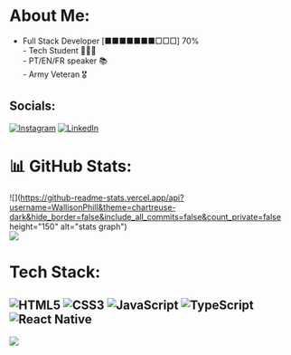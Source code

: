 # About Me:
- Full Stack Developer [■■■■■■■□□□] 70%<br>- Tech Student 👨🏻‍💻<br>- PT/EN/FR speaker 📚<br>- Army Veteran 🎖️


## Socials:
[![Instagram](https://img.shields.io/badge/Instagram-%23E4405F.svg?logo=Instagram&logoColor=white)](https://instagram.com/https://www.instagram.com/wallisonphillip/) [![LinkedIn](https://img.shields.io/badge/LinkedIn-%230077B5.svg?logo=linkedin&logoColor=white)](https://linkedin.com/in/https://www.linkedin.com/in/wallisonphillip) 

# 📊 GitHub Stats:
![](https://github-readme-stats.vercel.app/api?username=WallisonPhill&theme=chartreuse-dark&hide_border=false&include_all_commits=false&count_private=false height="150" alt="stats graph")<br/>
![](https://github-readme-stats.vercel.app/api/top-langs/?username=WallisonPhill&theme=chartreuse-dark&hide_border=false&include_all_commits=false&count_private=false&layout=compact)

# Tech Stack:
![HTML5](https://img.shields.io/badge/html5-%23E34F26.svg?style=plastic&logo=html5&logoColor=white) ![CSS3](https://img.shields.io/badge/css3-%231572B6.svg?style=plastic&logo=css3&logoColor=white) ![JavaScript](https://img.shields.io/badge/javascript-%23323330.svg?style=plastic&logo=javascript&logoColor=%23F7DF1E) ![TypeScript](https://img.shields.io/badge/typescript-%23007ACC.svg?style=plastic&logo=typescript&logoColor=white) ![React Native](https://img.shields.io/badge/react_native-%2320232a.svg?style=plastic&logo=react&logoColor=%2361DAFB)
---
[![](https://visitcount.itsvg.in/api?id=WallisonPhill&icon=0&color=7)](https://visitcount.itsvg.in)

<!-- Proudly created with GPRM ( https://gprm.itsvg.in ) -->
